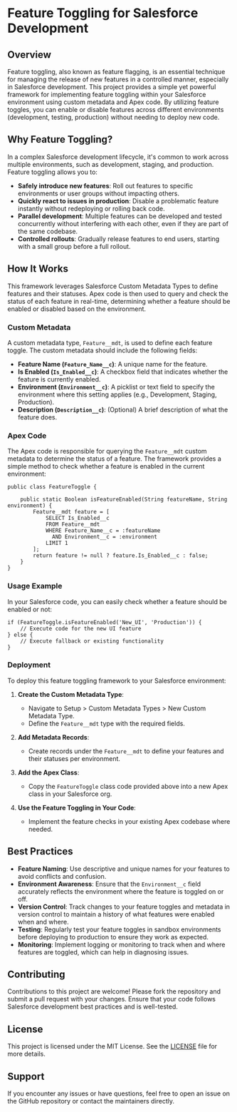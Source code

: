 # Feature Toggling for Salesforce Development

## Overview

Feature toggling, also known as feature flagging, is an essential technique for managing the release of new features in a controlled manner, especially in Salesforce development. This project provides a simple yet powerful framework for implementing feature toggling within your Salesforce environment using custom metadata and Apex code. By utilizing feature toggles, you can enable or disable features across different environments (development, testing, production) without needing to deploy new code.

## Why Feature Toggling?

In a complex Salesforce development lifecycle, it's common to work across multiple environments, such as development, staging, and production. Feature toggling allows you to:

- **Safely introduce new features**: Roll out features to specific environments or user groups without impacting others.
- **Quickly react to issues in production**: Disable a problematic feature instantly without redeploying or rolling back code.
- **Parallel development**: Multiple features can be developed and tested concurrently without interfering with each other, even if they are part of the same codebase.
- **Controlled rollouts**: Gradually release features to end users, starting with a small group before a full rollout.

## How It Works

This framework leverages Salesforce Custom Metadata Types to define features and their statuses. Apex code is then used to query and check the status of each feature in real-time, determining whether a feature should be enabled or disabled based on the environment.

### Custom Metadata

A custom metadata type, `Feature__mdt`, is used to define each feature toggle. The custom metadata should include the following fields:

- **Feature Name (`Feature_Name__c`)**: A unique name for the feature.
- **Is Enabled (`Is_Enabled__c`)**: A checkbox field that indicates whether the feature is currently enabled.
- **Environment (`Environment__c`)**: A picklist or text field to specify the environment where this setting applies (e.g., Development, Staging, Production).
- **Description (`Description__c`)**: (Optional) A brief description of what the feature does.

### Apex Code

The Apex code is responsible for querying the `Feature__mdt` custom metadata to determine the status of a feature. The framework provides a simple method to check whether a feature is enabled in the current environment:

```apex
public class FeatureToggle {
    
    public static Boolean isFeatureEnabled(String featureName, String environment) {
        Feature__mdt feature = [
            SELECT Is_Enabled__c 
            FROM Feature__mdt 
            WHERE Feature_Name__c = :featureName 
              AND Environment__c = :environment
            LIMIT 1
        ];
        return feature != null ? feature.Is_Enabled__c : false;
    }
}
```

### Usage Example

In your Salesforce code, you can easily check whether a feature should be enabled or not:

```apex
if (FeatureToggle.isFeatureEnabled('New_UI', 'Production')) {
    // Execute code for the new UI feature
} else {
    // Execute fallback or existing functionality
}
```

### Deployment

To deploy this feature toggling framework to your Salesforce environment:

1. **Create the Custom Metadata Type**:
   - Navigate to Setup > Custom Metadata Types > New Custom Metadata Type.
   - Define the `Feature__mdt` type with the required fields.

2. **Add Metadata Records**:
   - Create records under the `Feature__mdt` to define your features and their statuses per environment.

3. **Add the Apex Class**:
   - Copy the `FeatureToggle` class code provided above into a new Apex class in your Salesforce org.

4. **Use the Feature Toggling in Your Code**:
   - Implement the feature checks in your existing Apex codebase where needed.

## Best Practices

- **Feature Naming**: Use descriptive and unique names for your features to avoid conflicts and confusion.
- **Environment Awareness**: Ensure that the `Environment__c` field accurately reflects the environment where the feature is toggled on or off.
- **Version Control**: Track changes to your feature toggles and metadata in version control to maintain a history of what features were enabled when and where.
- **Testing**: Regularly test your feature toggles in sandbox environments before deploying to production to ensure they work as expected.
- **Monitoring**: Implement logging or monitoring to track when and where features are toggled, which can help in diagnosing issues.

## Contributing

Contributions to this project are welcome! Please fork the repository and submit a pull request with your changes. Ensure that your code follows Salesforce development best practices and is well-tested.

## License

This project is licensed under the MIT License. See the [LICENSE](LICENSE) file for more details.

## Support

If you encounter any issues or have questions, feel free to open an issue on the GitHub repository or contact the maintainers directly.